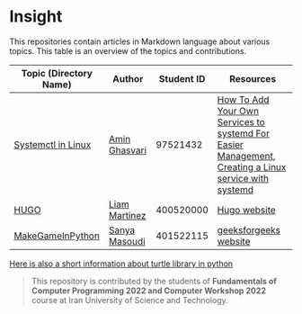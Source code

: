 # Insight

This repositories contain articles in Markdown language about various topics. This table is an overview of the topics and contributions.

| Topic (Directory Name) | Author | Student ID | Resources |
| ------------- | ------------- | ------------- | ------------- |
| [Systemctl in Linux](systemctl-in-linux/systemctl-in-linux.md)  | [Amin Ghasvari](https://github.com/Amin-MAG)  |  97521432  |  [How To Add Your Own Services to systemd For Easier Management](https://www.cloudsavvyit.com/3092/how-to-add-your-own-services-to-systemd-for-easier-management/), [Creating a Linux service with systemd](https://medium.com/@benmorel/creating-a-linux-service-with-systemd-611b5c8b91d6)  |
| [HUGO](hugo/hugo.md)  | [Liam Martinez](https://github.com/Liam-Martinez)  |  400520000  |  [Hugo website](https://gohugo.io/) |
| [MakeGameInPython](MakeGameInPython/MakeGameInPython.md)  | [Sanya Masoudi](https://sanyamasoudi.github.io/sanyamasoudi/)  |  401522115  |  [geeksforgeeks website](https://www.geeksforgeeks.org/create-breakout-game-using-python/) |

[Here is also a short information about turtle library in python ](https://periodic-snowdrop-014.notion.site/Getting-to-Know-the-Python-turtle-Library-401522115-19d6c9da0f5d480c83d1b2f5c8a4f42b)

> This repository is contributed by the students of **Fundamentals of Computer Programming 2022 and Computer Workshop 2022** course at Iran University of Science and Technology.
 